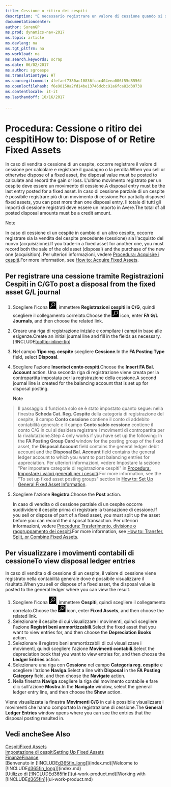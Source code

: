 ```yaml
---
title: Cessione o ritiro dei cespiti
description: "È necessario registrare un valore di cessione quando si scarta, si vende o si ritira un cespite."
documentationcenter: 
author: SorenGP
ms.prod: dynamics-nav-2017
ms.topic: article
ms.devlang: na
ms.tgt_pltfrm: na
ms.workload: na
ms.search.keywords: scrap
ms.date: 06/02/2017
ms.author: sgroespe
ms.translationtype: HT
ms.sourcegitcommit: 4fefaef7380ac10836fcac404eea006f55d8556f
ms.openlocfilehash: f6e90150a2fd14be13746dcbc91a6fca82d39738
ms.contentlocale: it-it
ms.lasthandoff: 10/16/2017

---
```

# <a name="how-to-dispose-of-or-retire-fixed-assets"></a><span data-ttu-id="8df1f-103">Procedura: Cessione o ritiro dei cespiti</span><span class="sxs-lookup"><span data-stu-id="8df1f-103">How to: Dispose of or Retire Fixed Assets</span></span>
<span data-ttu-id="8df1f-104">In caso di vendita o cessione di un cespite, occorre registrare il valore di cessione per calcolare e registrare il guadagno o la perdita.</span><span class="sxs-lookup"><span data-stu-id="8df1f-104">When you sell or otherwise dispose of a fixed asset, the disposal value must be posted to calculate and record the gain or loss.</span></span> <span data-ttu-id="8df1f-105">L'ultimo movimento registrato per un cespite deve essere un movimento di cessione.</span><span class="sxs-lookup"><span data-stu-id="8df1f-105">A disposal entry must be the last entry posted for a fixed asset.</span></span> <span data-ttu-id="8df1f-106">In caso di cessione parziale di un cespite è possibile registrare più di un movimento di cessione.</span><span class="sxs-lookup"><span data-stu-id="8df1f-106">For partially disposed fixed assets, you can post more than one disposal entry.</span></span> <span data-ttu-id="8df1f-107">Il totale di tutti gli importi di cessione registrati deve essere un importo in Avere.</span><span class="sxs-lookup"><span data-stu-id="8df1f-107">The total of all posted disposal amounts must be a credit amount.</span></span>  

> [!NOTE]  
>   <span data-ttu-id="8df1f-108">In caso di cessione di un cespite in cambio di un altro cespite, occorre registrare sia la vendita del cespite precedente (cessione) sia l'acquisto del nuovo (acquisizione).</span><span class="sxs-lookup"><span data-stu-id="8df1f-108">If you trade-in a fixed asset for another one, you must record both the sale of the old asset (disposal) and the purchase of the new one (acquisition).</span></span> <span data-ttu-id="8df1f-109">Per ulteriori informazioni, vedere [Procedura: Acquisire i cespiti](fa-how-acquire.md).</span><span class="sxs-lookup"><span data-stu-id="8df1f-109">For more information, see [How to: Acquire Fixed Assets](fa-how-acquire.md).</span></span>  

## <a name="to-post-a-disposal-from-the-fixed-asset-gl-journal"></a><span data-ttu-id="8df1f-110">Per registrare una cessione tramite Registrazioni Cespiti in C/G</span><span class="sxs-lookup"><span data-stu-id="8df1f-110">To post a disposal from the fixed asset G/L journal</span></span>
1. <span data-ttu-id="8df1f-111">Scegliere l'icona ![Cerca pagina o report](media/ui-search/search_small.png "icona Cerca pagina o report"), immettere **Registrazioni cespiti in C/G**, quindi scegliere il collegamento correlato.</span><span class="sxs-lookup"><span data-stu-id="8df1f-111">Choose the ![Search for Page or Report](media/ui-search/search_small.png "Search for Page or Report icon") icon, enter **FA G/L Journals**, and then choose the related link.</span></span>  
2. <span data-ttu-id="8df1f-112">Creare una riga di registrazione iniziale e compilare i campi in base alle esigenze.</span><span class="sxs-lookup"><span data-stu-id="8df1f-112">Create an initial journal line and fill in the fields as necessary.</span></span> [!INCLUDE[tooltip-inline-tip](includes/tooltip-inline-tip_md.md)]  
3. <span data-ttu-id="8df1f-113">Nel campo **Tipo reg. cespite** scegliere **Cessione**.</span><span class="sxs-lookup"><span data-stu-id="8df1f-113">In the **FA Posting Type** field, select **Disposal**.</span></span>  
4. <span data-ttu-id="8df1f-114">Scegliere l'azione **Inserisci conto cespiti**.</span><span class="sxs-lookup"><span data-stu-id="8df1f-114">Choose the **Insert FA Bal. Account** action.</span></span> <span data-ttu-id="8df1f-115">Una seconda riga di registrazione viene creata per la contropartita impostata per la registrazione della cessione.</span><span class="sxs-lookup"><span data-stu-id="8df1f-115">A second journal line is created for the balancing account that is set up for disposal posting.</span></span>  

    > [!NOTE]  
>   <span data-ttu-id="8df1f-116">Il passaggio 4 funziona solo se è stato impostato quanto segue: nella finestra **Scheda Cat. Reg. Cespite** della categoria di registrazione del cespite, il campo **Conto cessione** contiene il conto di addebito contabilità generale e il campo **Conto saldo cessione** contiene il conto C/G in cui si desidera registrare i movimenti di contropartita per la rivalutazione.</span><span class="sxs-lookup"><span data-stu-id="8df1f-116">Step 4 only works if you have set up the following: In the **FA Posting Group Card** window for the posting group of the fixed asset, the **Disposal Account** field contains the general ledger debit account and the **Disposal Bal. Account** field contains the general ledger account to which you want to post balancing entries for appreciation.</span></span> <span data-ttu-id="8df1f-117">Per ulteriori informazioni, vedere Impostare la sezione "Per impostare categorie di registrazione cespiti" in [Procedura: Impostare i valori generali per i cespiti](fa-how-setup-general.md).</span><span class="sxs-lookup"><span data-stu-id="8df1f-117">For more information, see the "To set up fixed asset posting groups" section in [How to: Set Up General Fixed Asset Information](fa-how-setup-general.md).</span></span>  
5. <span data-ttu-id="8df1f-118">Scegliere l'azione **Registra**.</span><span class="sxs-lookup"><span data-stu-id="8df1f-118">Choose the **Post** action.</span></span>  

    <span data-ttu-id="8df1f-119">In caso di vendita o di cessione parziale di un cespite occorre suddividere il cespite prima di registrare la transazione di cessione.</span><span class="sxs-lookup"><span data-stu-id="8df1f-119">If you sell or dispose of part of a fixed asset, you must split up the asset before you can record the disposal transaction.</span></span> <span data-ttu-id="8df1f-120">Per ulteriori informazioni, vedere [Procedura: Trasferimento, divisione o raggruppamento dei cespiti](fa-how-trans-split-combine.md).</span><span class="sxs-lookup"><span data-stu-id="8df1f-120">For more information, see [How to: Transfer, Split, or Combine Fixed Assets](fa-how-trans-split-combine.md).</span></span>  

## <a name="to-view-disposal-ledger-entries"></a><span data-ttu-id="8df1f-121">Per visualizzare i movimenti contabili di cessione</span><span class="sxs-lookup"><span data-stu-id="8df1f-121">To view disposal ledger entries</span></span>
<span data-ttu-id="8df1f-122">In caso di vendita o di cessione di un cespite, il valore di cessione viene registrato nella contabilità generale dove è possibile visualizzare il risultato.</span><span class="sxs-lookup"><span data-stu-id="8df1f-122">When you sell or dispose of a fixed asset, the disposal value is posted to the general ledger where you can view the result.</span></span>  

1. <span data-ttu-id="8df1f-123">Scegliere l'icona ![Cerca pagina o report](media/ui-search/search_small.png "icona Cerca pagina o report"), immettere **Cespiti**, quindi scegliere il collegamento correlato.</span><span class="sxs-lookup"><span data-stu-id="8df1f-123">Choose the ![Search for Page or Report](media/ui-search/search_small.png "Search for Page or Report icon") icon, enter **Fixed Assets**, and then choose the related link.</span></span>  
2. <span data-ttu-id="8df1f-124">Selezionare il cespite di cui visualizzare i movimenti, quindi scegliere l'azione **Registri beni ammortizzabili**.</span><span class="sxs-lookup"><span data-stu-id="8df1f-124">Select the fixed asset that you want to view entries for, and then choose the **Depreciation Books** action.</span></span>  
3. <span data-ttu-id="8df1f-125">Selezionare il registro beni ammortizzabili di cui visualizzare i movimenti, quindi scegliere l'azione **Movimenti contabili**.</span><span class="sxs-lookup"><span data-stu-id="8df1f-125">Select the depreciation book that you want to view entries for, and then choose the **Ledger Entries** action.</span></span>  
4. <span data-ttu-id="8df1f-126">Selezionare una riga con **Cessione** nel campo **Categoria reg. cespite** e scegliere l'azione **Naviga**.</span><span class="sxs-lookup"><span data-stu-id="8df1f-126">Select a line with **Disposal** in the **FA Posting Category** field, and then choose the **Navigate** action.</span></span>  
5. <span data-ttu-id="8df1f-127">Nella finestra **Naviga** scegliere la riga del movimento contabile e fare clic sull'azione **Mostra**.</span><span class="sxs-lookup"><span data-stu-id="8df1f-127">In the **Navigate** window, select the general ledger entry line, and then choose the **Show** action.</span></span>  

<span data-ttu-id="8df1f-128">Viene visualizzata la finestra **Movimenti C/G** in cui è possibile visualizzare i movimenti che hanno comportato la registrazione di cessione.</span><span class="sxs-lookup"><span data-stu-id="8df1f-128">The **General Ledger Entries** window opens where you can see the entries that the disposal posting resulted in.</span></span>  

## <a name="see-also"></a><span data-ttu-id="8df1f-129">Vedi anche</span><span class="sxs-lookup"><span data-stu-id="8df1f-129">See Also</span></span>
[<span data-ttu-id="8df1f-130">Cespiti</span><span class="sxs-lookup"><span data-stu-id="8df1f-130">Fixed Assets</span></span>](fa-manage.md)  
[<span data-ttu-id="8df1f-131">Impostazione di cespiti</span><span class="sxs-lookup"><span data-stu-id="8df1f-131">Setting Up Fixed Assets</span></span>](fa-setup.md)  
[<span data-ttu-id="8df1f-132">Finanze</span><span class="sxs-lookup"><span data-stu-id="8df1f-132">Finance</span></span>](finance.md)  
<span data-ttu-id="8df1f-133">[Benvenuto in [!INCLUDE[d365fin_long](includes/d365fin_long_md.md)]](index.md)</span><span class="sxs-lookup"><span data-stu-id="8df1f-133">[Welcome to [!INCLUDE[d365fin_long](includes/d365fin_long_md.md)]](index.md)</span></span>  
<span data-ttu-id="8df1f-134">[Utilizzo di [!INCLUDE[d365fin](includes/d365fin_md.md)]](ui-work-product.md)</span><span class="sxs-lookup"><span data-stu-id="8df1f-134">[Working with [!INCLUDE[d365fin](includes/d365fin_md.md)]](ui-work-product.md)</span></span>

